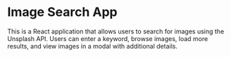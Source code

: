 # Image Search App

This is a React application that allows users to search for images using the Unsplash API. Users can enter a keyword, browse images, load more results, and view images in a modal with additional details.


